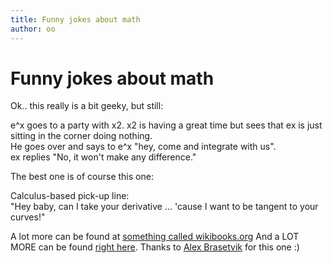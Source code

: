 ```yaml
---
title: Funny jokes about math
author: oo
---
```


# Funny jokes about math

Ok.. this really is a bit geeky, but still: 

e\^x goes to a party with x2. x2 is having a great time but sees that ex is just sitting in the
corner doing nothing.  
He goes over and says to e\^x "hey, come and integrate with us".  
ex replies "No, it won't make any difference."

The best one is of course this one: 

Calculus-based pick-up line:  
"Hey baby, can I take your derivative … 'cause I want to be tangent to your
curves!" 

A lot more can be found at [something called
wikibooks.org](http://en.wikibooks.org/wiki/Jokebook:Math) And a LOT
MORE can be found [right
here](http://www.math.utah.edu/~cherk/mathjokes.html). Thanks to [Alex
Brasetvik](http://nonsense.brasetvik.com/) for this one :)
